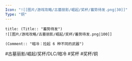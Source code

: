 ```yaml
---
Icon: "![[图片/游戏攻略/古墓丽影/崛起/奖杯/蓄势待发.png|30]]"
Type: "铜"
---
```

```ad-common-bronze-trophy
title: (Title:: "蓄势待发")
![[图片/游戏攻略/古墓丽影/崛起/奖杯/蓄势待发.png|100]]

(Comment:: "暗冷：捡起 6 种不同的武器")
```

#古墓丽影/崛起/奖杯/DLC/暗冷 #奖杯 #奖杯/铜
